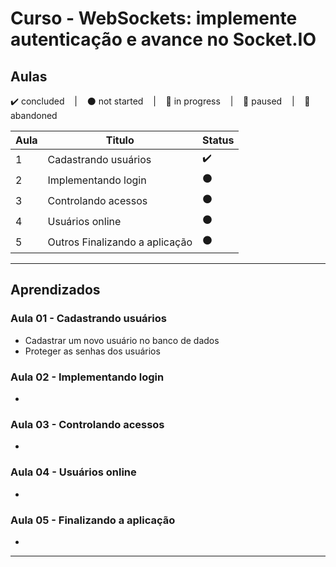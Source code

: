 # Curso - WebSockets: implemente autenticação e avance no Socket.IO

## Aulas
<p>
  ✔️ concluded &nbsp;&nbsp;&nbsp;|&nbsp;&nbsp;&nbsp;
  ⚫ not started &nbsp;&nbsp;&nbsp;|&nbsp;&nbsp;&nbsp;
  🔵 in progress &nbsp;&nbsp;&nbsp;|&nbsp;&nbsp;&nbsp;
  🔶 paused &nbsp;&nbsp;&nbsp;|&nbsp;&nbsp;&nbsp;
  🔴 abandoned 
</p>

| Aula | Titulo | Status |
| --- | --- | --- |
| 1 | Cadastrando usuários | ✔️ |
| 2 | Implementando login | ⚫ |
| 3 | Controlando acessos | ⚫ |
| 4 | Usuários online | ⚫ |
| 5 | Outros Finalizando a aplicação | ⚫ |

---

## Aprendizados

### Aula 01 - Cadastrando usuários
<ul>
  <li>Cadastrar um novo usuário no banco de dados</li>
  <li>Proteger as senhas dos usuários</li>
</ul>

### Aula 02 - Implementando login
<ul>
  <li></li>
</ul>

### Aula 03 - Controlando acessos
<ul>
  <li></li>
</ul>

### Aula 04 - Usuários online
<ul>
  <li></li>
</ul>

### Aula 05 - Finalizando a aplicação
<ul>
  <li></li>
</ul>

---

